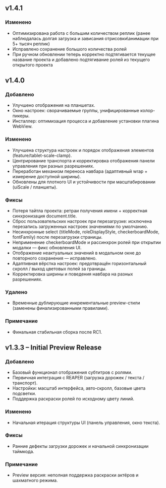 ## v1.4.1
### Изменено
- Оптимизирована работа с большим количеством реплик (ранее наблюдалась долгая загрузка и зависания отрисовки\анимации при 5+ тысяч реплик)
- Исправлено сохранение большого количества ролей
- При ручном обновлении теперь корректно подтягивается текущее название проекта и добавлено подтягивание ролей из текущего открытого проекта

## v1.4.0
### Добавлено
- Улучшено отображения на планшетах.
- Окно настроек: сворачиваемые группы, унифицированные колор-пикеры.
- Инсталлер: оптимизация процесса и добавление установки плагина WebView.

### Изменено
- Улучшена структура настроек и порядок отображения элементов (feature/tablet-scale-clamp).
- Центрирование транспорта и корректировка отображения панели управления при разных разрешениях.
- Переработан механизм переноса навбара (адаптивный wrap + измерение доступной ширины).
- Обновлены для плотного UI и устойчивости при масштабировании (uiScale / планшеты).

### Фиксы
- Потеря тайтла проекта: ретраи получения имени + корректная синхронизация document.title.
- Сброс пользовательских настроек при перезагрузке: исключена перезапись загруженных настроек значениями по умолчанию.
- Несинхронные select (titleMode, roleDisplayStyle, checkerboardMode, fontFamily) после перезагрузки страницы.
- Неприменение checkerboardMode и рассинхрон ролей при открытии модалки — фикс обновления UI.
- Отображение неактуальных значений в модальном окне до повторного сохранения — исправлено.
- Адаптивная вёрстка настроек: предотвращён горизонтальный скролл / выход цветовых полей за границы.
- Корректировка ширины и поведения навбара на разных разрешениях.

### Удалено
- Временные дублирующие инкрементальные preview-стили (заменены финализированными правилами).

### Примечание
- Финальная стабильная сборка после RC1.

## v1.3.3 – Initial Preview Release
### Добавлено
- Базовый функционал отображения субтитров с ролями.
- Первичная интеграция с REAPER (загрузка дорожек / текста / транспорт).
- Настройки: масштаб интерфейса, авто‑скролл, базовые цвета подсветки.
- Поддержка раскраски ролей по исходному цвету линий.

### Изменено
- Начальная итерация структуры UI (панель управления, окно текста).

### Фиксы
- Ранние дефекты загрузки дорожек и начальной синхронизации таймкода.

### Примечание
- Preview версия: неполная поддержка раскраски актёров и шахматного режима.
